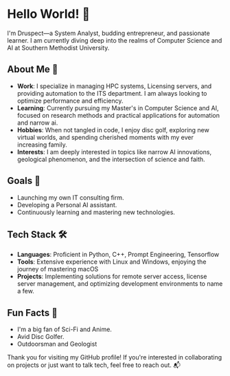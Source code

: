 # Hello World! 👋

I'm Druspect—a System Analyst, budding entrepreneur, and passionate learner. I am currently diving deep into the realms of Computer Science and AI at Southern Methodist University.

## About Me 🚀

- **Work**: I specialize in managing HPC systems, Licensing servers, and providing automation to the ITS department. I am always looking to optimize performance and efficiency. 
- **Learning**: Currently pursuing my Master's in Computer Science and AI, focused on research methods and practical applications for automation and narrow ai.
- **Hobbies**: When not tangled in code, I enjoy disc golf, exploring new virtual worlds, and spending cherished moments with my ever increasing family.
- **Interests**: I am deeply interested in topics like narrow AI innovations, geological phenomenon, and the intersection of science and faith.

## Goals 🎯

- Launching my own IT consulting firm.
- Developing a Personal AI assistant.
- Continuously learning and mastering new technologies.

## Tech Stack 🛠️

- **Languages**: Proficient in Python, C++, Prompt Engineering, Tensorflow
- **Tools**: Extensive experience with Linux and Windows, enjoying the journey of mastering macOS
- **Projects**: Implementing solutions for remote server access, license server management, and optimizing development environments to name a few.

## Fun Facts 🌟

- I'm a big fan of Sci-Fi and Anime.
- Avid Disc Golfer.
- Outdoorsman and Geologist


Thank you for visiting my GitHub profile! If you're interested in collaborating on projects or just want to talk tech, feel free to reach out. 📬
